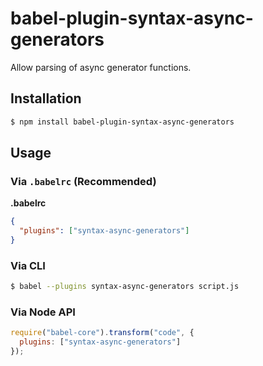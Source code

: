 # babel-plugin-syntax-async-generators

Allow parsing of async generator functions.

## Installation

```sh
$ npm install babel-plugin-syntax-async-generators
```

## Usage

### Via `.babelrc` (Recommended)

**.babelrc**

```json
{
  "plugins": ["syntax-async-generators"]
}
```

### Via CLI

```sh
$ babel --plugins syntax-async-generators script.js
```

### Via Node API

```javascript
require("babel-core").transform("code", {
  plugins: ["syntax-async-generators"]
});
```
